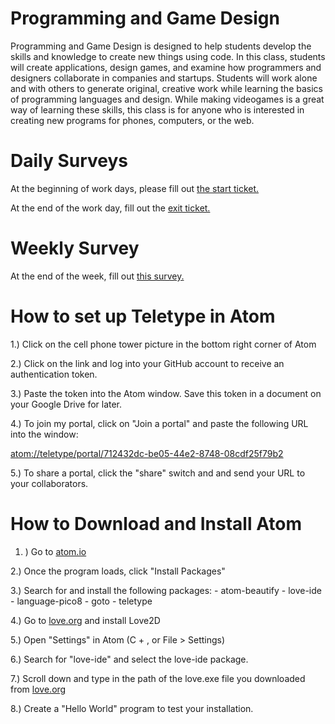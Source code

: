 # Programming and Game Design

Programming and Game Design is designed to help students develop the skills and knowledge to create new things using code.  In this class, students will create applications, design games, and examine how programmers and designers collaborate in companies and startups. Students will work alone and with others to generate original, creative work while learning the basics of programming languages and design. While making videogames is a great way of learning these skills, this class is for anyone who is interested in creating new programs for phones, computers, or the web.

# Daily Surveys

At the beginning of work days, please fill out [the start ticket.](https://docs.google.com/forms/d/e/1FAIpQLScl63iNuSid26yXDK3pl-FUGgjr4Wkv2henoI2bOL1pQGVO1g/viewform?usp=sf_link)

At the end of the work day, fill out the [exit ticket.](https://docs.google.com/forms/d/e/1FAIpQLSd2ubb-lGUHwIw57TuF5zFAWwtwL-AGvBunBdw87x6gpuyw-A/viewform?usp=sf_link)

# Weekly Survey

At the end of the week, fill out [this survey.](https://docs.google.com/forms/d/1DidB9yXJmA7EVDSTZHvamRLc7hnDxJq_KfaXKCUKPlU/edit#responses)

# How to set up Teletype in Atom

1.) Click on the cell phone tower picture in the bottom right corner of Atom

2.) Click on the link and log into your GitHub account to receive an authentication token.

3.) Paste the token into the Atom window. Save this token in a document on your Google Drive for later.

4.) To join my portal, click on "Join a portal" and paste the following URL into the window: 

   [atom://teletype/portal/712432dc-be05-44e2-8748-08cdf25f79b2](atom://teletype/portal/712432dc-be05-44e2-8748-08cdf25f79b2)

5.) To share a portal, click the "share" switch and and send your URL to your collaborators.

# How to Download and Install Atom

1. ) Go to [atom.io](atom.io)

2.) Once the program loads, click "Install Packages"

3.) Search for and install the following packages:
    - atom-beautify
    - love-ide
    - language-pico8
    - goto
    - teletype
    
4.) Go to [love.org](https://love2d.org/) and install Love2D

5.) Open "Settings" in Atom (C + , or File > Settings)

6.) Search for "love-ide" and select the love-ide package.

7.) Scroll down and type in the path of the love.exe file you downloaded from [love.org](https://love2d.org/)

8.) Create a "Hello World" program to test your installation.
